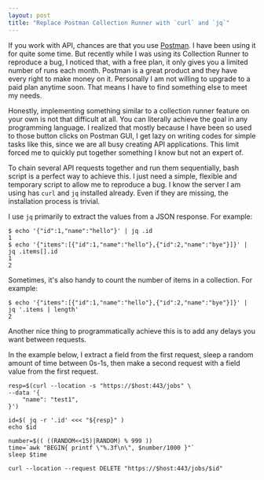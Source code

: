 ```yaml
---
layout: post
title: "Replace Postman Collection Runner with `curl` and `jq`"
---
```


If you work with API, chances are that you use [Postman](https://www.postman.com). I have been using it for quite some time. But recently while I was using its Collection Runner to reproduce a bug, I noticed that, with a free plan, it only gives you a limited number of runs each month. Postman is a great product and they have every right to make money on it. Personally I am not willing to upgrade to a paid plan anytime soon. That means I have to find something else to meet my needs.

Honestly, implementing something similar to a collection runner feature on your own is not that difficult at all. You can literally achieve the goal in any programming language. I realized that mostly because I have been so used to those button clicks on Postman GUI, I get lazy on writing codes for simple tasks like this, since we are all busy creating API applications. This limit forced me to quickly put together something I know but not an expert of.

To chain several API requests together and run them sequentially, bash script is a perfect way to achieve this. I just need a simple, flexible and temporary script to allow me to reproduce a bug. I know the server I am using has `curl` and `jq` installed already. Even if they are missing, the installation process is trivial.

I use `jq` primarily to extract the values from a JSON response. For example:
```
$ echo '{"id":1,"name":"hello"}' | jq .id
1
$ echo '{"items":[{"id":1,"name":"hello"},{"id":2,"name":"bye"}]}' | jq .items[].id
1
2
```

Sometimes, it's also handy to count the number of items in a collection. For example:
```
$ echo '{"items":[{"id":1,"name":"hello"},{"id":2,"name":"bye"}]}' | jq '.items | length'
2
```

Another nice thing to programmatically achieve this is to add any delays you want between requests.

In the example below, I extract a field from the first request, sleep a random amount of time between 0s-1s, then make a second request with a field value from the first request.
```
resp=$(curl --location -s "https://$host:443/jobs" \
--data '{
    "name": "test1",
}')

id=$( jq -r '.id' <<< "${resp}" )
echo $id

number=$(( ((RANDOM<<15)|RANDOM) % 999 ))
time=`awk "BEGIN{ printf \"%.3f\n\", $number/1000 }"`
sleep $time

curl --location --request DELETE "https://$host:443/jobs/$id"
```
